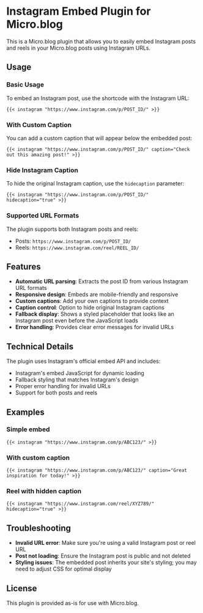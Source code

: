 # Instagram Embed Plugin for Micro.blog

This is a Micro.blog plugin that allows you to easily embed Instagram posts and reels in your Micro.blog posts using Instagram URLs.

## Usage

### Basic Usage

To embed an Instagram post, use the shortcode with the Instagram URL:

```
{{< instagram "https://www.instagram.com/p/POST_ID/" >}}
```

### With Custom Caption

You can add a custom caption that will appear below the embedded post:

```
{{< instagram "https://www.instagram.com/p/POST_ID/" caption="Check out this amazing post!" >}}
```

### Hide Instagram Caption

To hide the original Instagram caption, use the `hidecaption` parameter:

```
{{< instagram "https://www.instagram.com/p/POST_ID/" hidecaption="true" >}}
```

### Supported URL Formats

The plugin supports both Instagram posts and reels:

- Posts: `https://www.instagram.com/p/POST_ID/`
- Reels: `https://www.instagram.com/reel/REEL_ID/`

## Features

- **Automatic URL parsing**: Extracts the post ID from various Instagram URL formats
- **Responsive design**: Embeds are mobile-friendly and responsive
- **Custom captions**: Add your own captions to provide context
- **Caption control**: Option to hide original Instagram captions
- **Fallback display**: Shows a styled placeholder that looks like an Instagram post even before the JavaScript loads
- **Error handling**: Provides clear error messages for invalid URLs

## Technical Details

The plugin uses Instagram's official embed API and includes:

- Instagram's embed JavaScript for dynamic loading
- Fallback styling that matches Instagram's design
- Proper error handling for invalid URLs
- Support for both posts and reels

## Examples

### Simple embed

```
{{< instagram "https://www.instagram.com/p/ABC123/" >}}
```

### With custom caption

```
{{< instagram "https://www.instagram.com/p/ABC123/" caption="Great inspiration for today!" >}}
```

### Reel with hidden caption

```
{{< instagram "https://www.instagram.com/reel/XYZ789/" hidecaption="true" >}}
```

## Troubleshooting

- **Invalid URL error**: Make sure you're using a valid Instagram post or reel URL
- **Post not loading**: Ensure the Instagram post is public and not deleted
- **Styling issues**: The embedded post inherits your site's styling; you may need to adjust CSS for optimal display

## License

This plugin is provided as-is for use with Micro.blog.
